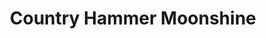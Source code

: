 ---
title: "Country Hammer Moonshine"
url: /bethel-park/country-hammer-moonshine/
shop: Spirituosen
---
